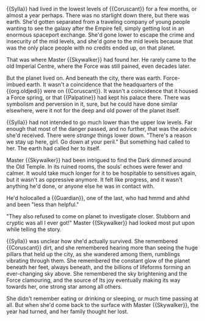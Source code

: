 {{Sylla}} had lived in the lowest levels of {{Coruscant}} for a few months, or
almost a year perhaps. There was no starlight down there, but there was earth.
She'd gotten separated from a traveling company of young people wanting to see
the galaxy after the Empire fell, simply getting lost in an enormous spaceport
exchange. She'd gone lower to escape the crime and insecurity of the mid
levels, and she'd gone to the mid levels because that was the only place people
with no credits ended up, on that planet.

That was where Master {{Skywalker}} had found her. He rarely came to the old
Imperial Centre, where the Force was still pained, even decades later.

But the planet lived on. And beneath the city, there was earth. Force-imbued
earth. It wasn't a coincidence that the headquarters of the {{org.oldjedi}}
were on {{Coruscant}}. It wasn't a coincidence that it housed a Force spring,
or that {{Palpatine}} had kept his palace there. There was symbolism and
perversion in it, sure, but he could have done similar elsewhere, were it not
for the deep and old power of the planet itself.

{{Sylla}} had not intended to go much lower than the upper low levels. Far
enough that most of the danger passed, and no further, that was the advice
she'd received. There were _strange_ things lower down. "There's a reason we
stay up here, girl. Go down at your peril." But something had called to her.
The earth had called her to itself.

Master {{Skywalker}} had been intrigued to find the Dark dimmed around the Old
Temple. In its ruined rooms, the souls' echoes were fewer and calmer. It would
take much longer for it to be hospitable to sensitives again, but it wasn't as
oppressive anymore. It felt like progress, and it wasn't anything he'd done, or
anyone else he was in contact with.

He'd holocalled a {{Guardian}}, one of the last, who had hmmd and ahhd and been
"less than helpful."

"They also refused to come on planet to investigate closer. Stubborn and
cryptic was all I ever got!" Master {{Skywalker}} had looked most put upon
while telling the story.

{{Sylla}} was unclear how she'd actually survived. She remembered {{Coruscant}}
dirt, and she remembered hearing more than seeing the huge pillars that held up
the city, as she wandered among them, rumblings vibrating through them. She
remembered the constant glow of the planet beneath her feet, always beneath,
and the billions of lifeforms forming an ever-changing sky above. She
remembered the sky brightening and the Force clamouring, and the source of Its
joy eventually making its way towards her, one strong star among all others.

She didn't remember eating or drinking or sleeping, or much time passing at
all. But when she'd come back to the surface with Master {{Skywalker}}, the
year had turned, and her family thought her lost.
